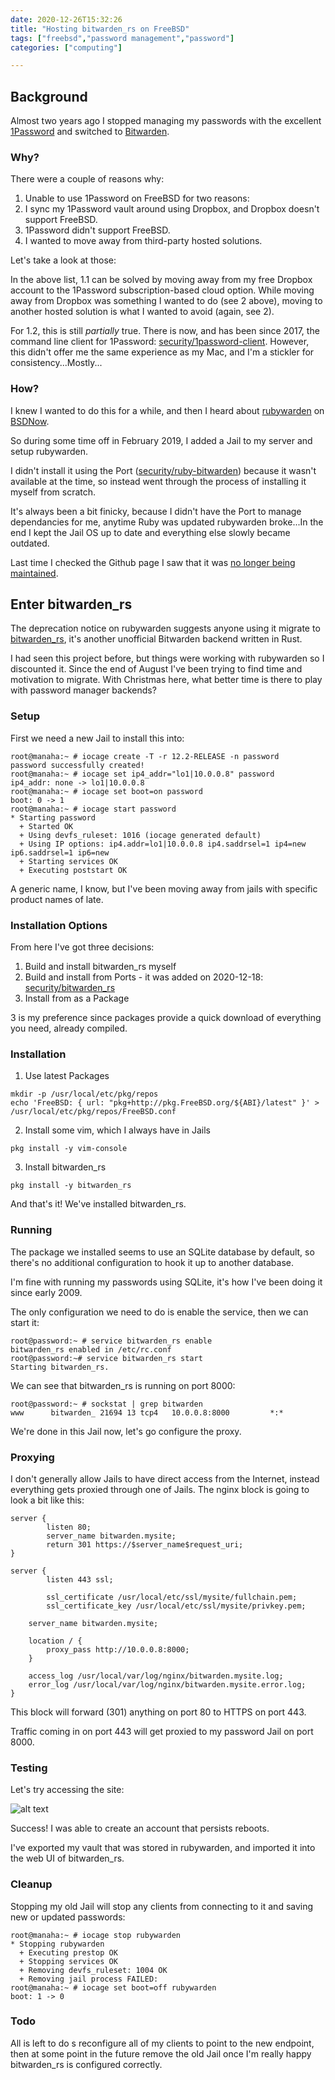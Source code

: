 ```yaml
---
date: 2020-12-26T15:32:26
title: "Hosting bitwarden_rs on FreeBSD"
tags: ["freebsd","password management","password"]
categories: ["computing"]

---
```


## Background

Almost two years ago I stopped managing my passwords with the excellent [1Password](https://1password.com/) and switched to [Bitwarden](https://bitwarden.com/).
<!--more-->
### Why?  

There were a couple of reasons why:

1. Unable to use 1Password on FreeBSD for two reasons:
  1. I sync my 1Password vault around using Dropbox, and Dropbox doesn't support FreeBSD.
  2. 1Password didn't support FreeBSD.
2. I wanted to move away from third-party hosted solutions.

Let's take a look at those:

In the above list, 1.1 can be solved by moving away from my free Dropbox account to the 1Password subscription-based cloud option.  While moving away from Dropbox was something I wanted to do (see 2 above), moving to another hosted solution is what I wanted to avoid (again, see 2).

For 1.2, this is still _partially_ true.  There is now, and has been since 2017, the command line client for 1Password: [security/1password-client](https://www.freshports.org/security/1password-client/).  However, this didn't offer me the same experience as my Mac, and I'm a stickler for consistency...Mostly...

### How?

I knew I wanted to do this for a while, and then I heard about [rubywarden](https://github.com/jcs/rubywarden) on [BSDNow](https://www.bsdnow.tv/).

So during some time off in February 2019, I added a Jail to my server and setup rubywarden.

I didn't install it using the Port ([security/ruby-bitwarden](https://www.freshports.org/security/ruby-bitwarden/)) because it wasn't available at the time, so instead went through the process of installing it myself from scratch.

It's always been a bit finicky, because I didn't have the Port to manage dependancies for me, anytime Ruby was updated rubywarden broke...In the end I kept the Jail OS up to date and everything else slowly became outdated.

Last time I checked the Github page I saw that it was [no longer being maintained](https://github.com/jcs/rubywarden/issues/122).

## Enter bitwarden_rs

The deprecation notice on rubywarden suggests anyone using it migrate to [bitwarden_rs](https://github.com/dani-garcia/bitwarden_rs), it's another unofficial Bitwarden backend written in Rust.

I had seen this project before, but things were working with rubywarden so I discounted it.  Since the end of August I've been trying to find time and motivation to migrate.  With Christmas here, what better time is there to play with password manager backends?

### Setup

First we need a new Jail to install this into:

```
root@manaha:~ # iocage create -T -r 12.2-RELEASE -n password
password successfully created!
root@manaha:~ # iocage set ip4_addr="lo1|10.0.0.8" password
ip4_addr: none -> lo1|10.0.0.8
root@manaha:~ # iocage set boot=on password
boot: 0 -> 1
root@manaha:~ # iocage start password
* Starting password
  + Started OK
  + Using devfs_ruleset: 1016 (iocage generated default)
  + Using IP options: ip4.addr=lo1|10.0.0.8 ip4.saddrsel=1 ip4=new ip6.saddrsel=1 ip6=new
  + Starting services OK
  + Executing poststart OK
```

A generic name, I know, but I've been moving away from jails with specific product names of late.

### Installation Options

From here I've got three decisions:

1. Build and install bitwarden_rs myself
2. Build and install from Ports - it was added on 2020-12-18: [security/bitwarden_rs](https://www.freshports.org/security/bitwarden_rs/)
3. Install from as a Package

3 is my preference since packages provide a quick download of everything you need, already compiled.

### Installation

1. Use latest Packages

```
mkdir -p /usr/local/etc/pkg/repos
echo 'FreeBSD: { url: "pkg+http://pkg.FreeBSD.org/${ABI}/latest" }' > /usr/local/etc/pkg/repos/FreeBSD.conf
```

2. Install some vim, which I always have in Jails

```
pkg install -y vim-console
```

3. Install bitwarden_rs

```
pkg install -y bitwarden_rs
```

And that's it!  We've installed bitwarden_rs.

### Running

The package we installed seems to use an SQLite database by default, so there's no additional configuration to hook it up to another database.

I'm fine with running my passwords using SQLite, it's how I've been doing it since early 2009.

The only configuration we need to do is enable the service, then we can start it:

```
root@password:~ # service bitwarden_rs enable
bitwarden_rs enabled in /etc/rc.conf
root@password:~# service bitwarden_rs start
Starting bitwarden_rs.
```
We can see that bitwarden_rs is running on port 8000:

```
root@password:~ # sockstat | grep bitwarden
www      bitwarden_ 21694 13 tcp4   10.0.0.8:8000         *:*
```

We're done in this Jail now, let's go configure the proxy.

### Proxying

I don't generally allow Jails to have direct access from the Internet, instead everything gets proxied through one of Jails.  The nginx block is going to look a bit like this:

```
server {
        listen 80;
        server_name bitwarden.mysite;
        return 301 https://$server_name$request_uri;
}

server {
        listen 443 ssl;

        ssl_certificate /usr/local/etc/ssl/mysite/fullchain.pem;
        ssl_certificate_key /usr/local/etc/ssl/mysite/privkey.pem;

	server_name bitwarden.mysite;

	location / {
		proxy_pass http://10.0.0.8:8000;
	}

	access_log /usr/local/var/log/nginx/bitwarden.mysite.log;
	error_log /usr/local/var/log/nginx/bitwarden.mysite.error.log;
}
```

This block will forward (301) anything on port 80 to HTTPS on port 443.

Traffic coming in on port 443 will get proxied to my password Jail on port 8000.

### Testing

Let's try accessing the site:

![alt text](login.png "bitwarden_rs login page")

Success!  I was able to create an account that persists reboots.

I've exported my vault that was stored in rubywarden, and imported it into the web UI of bitwarden_rs.

### Cleanup

Stopping my old Jail will stop any clients from connecting to it and saving new or updated passwords:

```
root@manaha:~ # iocage stop rubywarden
* Stopping rubywarden
  + Executing prestop OK
  + Stopping services OK
  + Removing devfs_ruleset: 1004 OK
  + Removing jail process FAILED:
root@manaha:~ # iocage set boot=off rubywarden
boot: 1 -> 0
```

### Todo

All is left to do s reconfigure all of my clients to point to the new endpoint, then at some point in the future remove the old Jail once I'm really happy bitwarden_rs is configured correctly.
